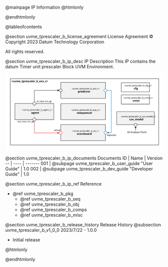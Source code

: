 @mainpage IP Information
@htmlonly
<div class="autonumbering">
@endhtmlonly


@tableofcontents


@section uvme_tprescaler_b_license_agreement License Agreement
© Copyright 2023 Datum Technology Corporation

All rights reserved.


@section uvme_tprescaler_b_ip_desc IP Description
This IP contains the datum Timer unit prescaler Block UVM Environment.

![Timer unit prescaler Block UVM Environment Block Diagram](env_block_diagram.svg)


@section uvme_tprescaler_b_ip_documents Documents
ID | Name | Version
-- | ---- | -------
001 | @subpage uvme_tprescaler_b_user_guide "User Guide" | 1.0
002 | @subpage uvme_tprescaler_b_dev_guide "Developer Guide" | 1.0


@section uvme_tprescaler_b_ip_ref Reference
 * @ref uvme_tprescaler_b_pkg
   * @ref uvme_tprescaler_b_seq
   * @ref uvme_tprescaler_b_obj
   * @ref uvme_tprescaler_b_comps
   * @ref uvme_tprescaler_b_misc


@section uvme_tprescaler_b_release_history Release History
@subsection uvme_tprescaler_b_v1_0_0 2023/7/22 - 1.0.0
- Initial release


@htmlonly
</div>
@endhtmlonly
